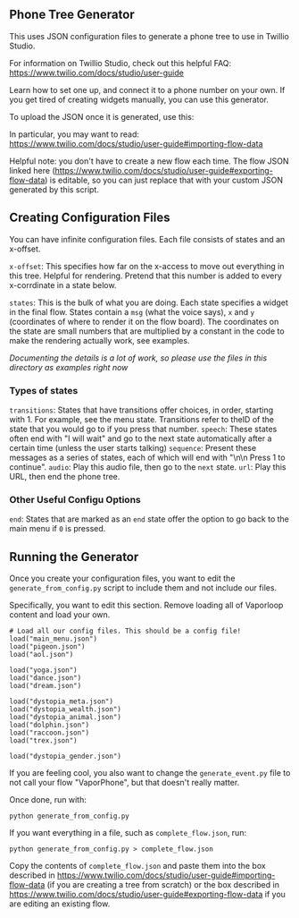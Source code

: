 ## Phone Tree Generator

This uses JSON configuration files to generate a phone tree to use in Twillio Studio.

For information on Twillio Studio, check out this helpful FAQ: https://www.twilio.com/docs/studio/user-guide

Learn how to set one up, and connect it to a phone number on your own. If you get tired of creating widgets manually, you
can use this generator.

To upload the JSON once it is generated, use this:

In particular, you may want to read: https://www.twilio.com/docs/studio/user-guide#importing-flow-data

Helpful note: you don't have to create a new flow each time. The flow JSON linked here (https://www.twilio.com/docs/studio/user-guide#exporting-flow-data) is editable, so you can just replace that with your custom JSON generated by this script.

## Creating Configuration Files

You can have infinite configuration files. Each file consists of states and an x-offset.

`x-offset`: This specifies how far on the x-access to move out everything in this tree. Helpful for rendering. Pretend that this number is added to every x-corrdinate in a state below.

`states`: This is the bulk of what you are doing. Each state specifies a widget in the final flow. States contain a `msg` (what the voice says), `x` and `y` (coordinates of where to render it on the flow board). The coordinates on the state are small numbers that are multiplied by a constant in the code to make the rendering actually work, see examples.

*Documenting the details is a lot of work, so please use the files in this directory as examples right now*

### Types of states

`transitions`: States that have transitions offer choices, in order, starting with 1. For example, see the menu state. Transitions refer to theID of the state that you would go to if you press that number.
`speech`: These states often end with "I will wait" and go to the next state automatically after a certain time (unless the user starts talking)
`sequence`: Present these messages as a series of states, each of which will end with "\n\n Press 1 to continue".
`audio`: Play this audio file, then go to the `next` state.
`url`: Play this URL, then end the phone tree.

### Other Useful Configu Options
`end`: States that are marked as an `end` state offer the option to go back to the main menu if `0` is pressed.


## Running the Generator

Once you create your configuration files, you want to edit the `generate_from_config.py` script to include them and not include our files.

Specifically, you want to edit this section. Remove loading all of Vaporloop content and load your own.


```
# Load all our config files. This should be a config file!
load("main_menu.json")
load("pigeon.json")
load("aol.json")

load("yoga.json")
load("dance.json")
load("dream.json")

load("dystopia_meta.json")
load("dystopia_wealth.json")
load("dystopia_animal.json")
load("dolphin.json")
load("raccoon.json")
load("trex.json")

load("dystopia_gender.json")
```

If you are feeling cool, you also want to change the `generate_event.py` file to not call your flow "VaporPhone", but that doesn't really matter.

Once done, run with:

`python generate_from_config.py`

If you want everything in a file, such as `complete_flow.json`, run:

`python generate_from_config.py > complete_flow.json`

Copy the contents of `complete_flow.json` and paste them into the box described in https://www.twilio.com/docs/studio/user-guide#importing-flow-data (if you are creating a tree from scratch) or the box described in https://www.twilio.com/docs/studio/user-guide#exporting-flow-data if you are editing an existing flow.
